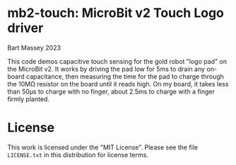 # mb2-touch: MicroBit v2 Touch Logo driver
Bart Massey 2023

This code demos capacitive touch sensing for the gold robot
"logo pad" on the MicroBit v2. It works by driving the pad
low for 5ms to drain any on-board capacitance, then
measuring the time for the pad to charge through the 10MΩ
resistor on the board until it reads high. On my board, it
takes less than 50µs to charge with no finger, about 2.5ms
to charge with a finger firmly planted.

# License

This work is licensed under the "MIT License". Please see the file
`LICENSE.txt` in this distribution for license terms.
